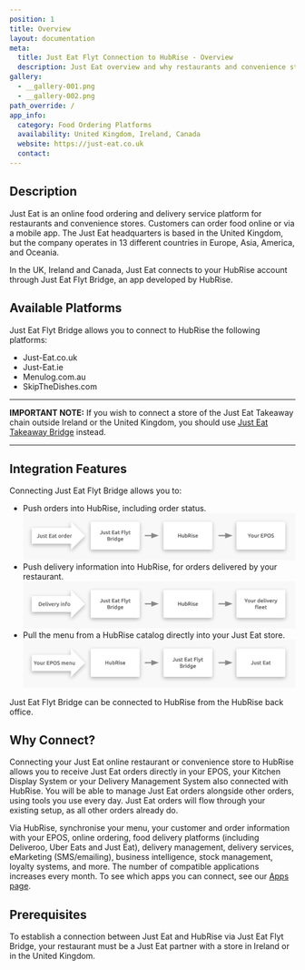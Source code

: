 ```yaml
---
position: 1
title: Overview
layout: documentation
meta:
  title: Just Eat Flyt Connection to HubRise - Overview
  description: Just Eat overview and why restaurants and convenience stores should connect it to HubRise. With a connection orders are sent to your working tools - EPOS, KDS.
gallery:
  - __gallery-001.png
  - __gallery-002.png
path_override: /
app_info:
  category: Food Ordering Platforms
  availability: United Kingdom, Ireland, Canada
  website: https://just-eat.co.uk
  contact:
---
```


## Description

Just Eat is an online food ordering and delivery service platform for restaurants and convenience stores. Customers can order food online or via a mobile app. The Just Eat headquarters is based in the United Kingdom, but the company operates in 13 different countries in Europe, Asia, America, and Oceania.

In the UK, Ireland and Canada, Just Eat connects to your HubRise account through Just Eat Flyt Bridge, an app developed by HubRise.

## Available Platforms

Just Eat Flyt Bridge allows you to connect to HubRise the following platforms:

- Just-Eat.co.uk
- Just-Eat.ie
- Menulog.com.au
- SkipTheDishes.com

---

**IMPORTANT NOTE:** If you wish to connect a store of the Just Eat Takeaway chain outside Ireland or the United Kingdom, you should use [Just Eat Takeaway Bridge](/apps/just-eat-takeaway/) instead.

---

## Integration Features

Connecting Just Eat Flyt Bridge allows you to:

- Push orders into HubRise, including order status.
  ![Diagram of the connection flow between Just Eat, Just Eat Flyt Bridge, and HubRise for receiving orders](../images/000-en-2x-just-eat-connection-diagram.png)
- Push delivery information into HubRise, for orders delivered by your restaurant.
  ![Diagram of the connection flow between Just Eat, Just Eat Flyt Bridge, and HubRise for handling delivery information](../images/009-en-2x-just-eat-delivery-fleet-diagram.png)
- Pull the menu from a HubRise catalog directly into your Just Eat store.
  ![Diagram of the connection flow between Just Eat, Just Eat Flyt Bridge, and HubRise for pulling the menu](../images/010-en-2x-just-eat-menu-push-diagram.png)

Just Eat Flyt Bridge can be connected to HubRise from the HubRise back office.

## Why Connect?

Connecting your Just Eat online restaurant or convenience store to HubRise allows you to receive Just Eat orders directly in your EPOS, your Kitchen Display System or your Delivery Management System also connected with HubRise.
You will be able to manage Just Eat orders alongside other orders, using tools you use every day. Just Eat orders will flow through your existing setup, as all other orders already do.

Via HubRise, synchronise your menu, your customer and order information with your EPOS, online ordering, food delivery platforms (including Deliveroo, Uber Eats and Just Eat), delivery management, delivery services, eMarketing (SMS/emailing), business intelligence, stock management, loyalty systems, and more. The number of compatible applications increases every month. To see which apps you can connect, see our [Apps page](/apps).

## Prerequisites

To establish a connection between Just Eat and HubRise via Just Eat Flyt Bridge, your restaurant must be a Just Eat partner with a store in Ireland or in the United Kingdom.
